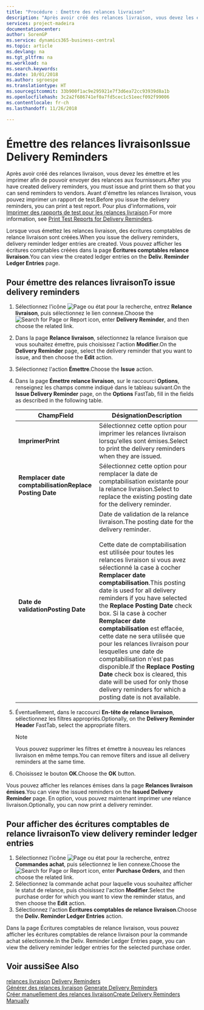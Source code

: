```yaml
---
title: "Procédure : Émettre des relances livraison"
description: "Après avoir créé des relances livraison, vous devez les émettre et les imprimer afin de pouvoir envoyer des relances aux fournisseurs. Avant d'émettre les relances livraison, vous pouvez imprimer un rapport de test."
services: project-madeira
documentationcenter: 
author: SorenGP
ms.service: dynamics365-business-central
ms.topic: article
ms.devlang: na
ms.tgt_pltfrm: na
ms.workload: na
ms.search.keywords: 
ms.date: 10/01/2018
ms.author: sgroespe
ms.translationtype: HT
ms.sourcegitcommit: 33b900f1ac9e295921e7f3d6ea72cc93939d8a1b
ms.openlocfilehash: 3c2a2f686741ef0a7fd5cec1c51eecf092f99006
ms.contentlocale: fr-ch
ms.lasthandoff: 11/26/2018

---
```

# <a name="issue-delivery-reminders"></a><span data-ttu-id="78dfb-104">Émettre des relances livraison</span><span class="sxs-lookup"><span data-stu-id="78dfb-104">Issue Delivery Reminders</span></span>
<span data-ttu-id="78dfb-105">Après avoir créé des relances livraison, vous devez les émettre et les imprimer afin de pouvoir envoyer des relances aux fournisseurs.</span><span class="sxs-lookup"><span data-stu-id="78dfb-105">After you have created delivery reminders, you must issue and print them so that you can send reminders to vendors.</span></span> <span data-ttu-id="78dfb-106">Avant d'émettre les relances livraison, vous pouvez imprimer un rapport de test.</span><span class="sxs-lookup"><span data-stu-id="78dfb-106">Before you issue the delivery reminders, you can print a test report.</span></span> <span data-ttu-id="78dfb-107">Pour plus d'informations, voir [Imprimer des rapports de test pour les relances livraison](how-to-print-test-reports-for-delivery-reminders.md).</span><span class="sxs-lookup"><span data-stu-id="78dfb-107">For more information, see [Print Test Reports for Delivery Reminders](how-to-print-test-reports-for-delivery-reminders.md).</span></span>  

<span data-ttu-id="78dfb-108">Lorsque vous émettez les relances livraison, des écritures comptables de relance livraison sont créées.</span><span class="sxs-lookup"><span data-stu-id="78dfb-108">When you issue the delivery reminders, delivery reminder ledger entries are created.</span></span> <span data-ttu-id="78dfb-109">Vous pouvez afficher les écritures comptables créées dans la page **Écritures comptables relance livraison**.</span><span class="sxs-lookup"><span data-stu-id="78dfb-109">You can view the created ledger entries on the **Deliv. Reminder Ledger Entries** page.</span></span>  

## <a name="to-issue-delivery-reminders"></a><span data-ttu-id="78dfb-110">Pour émettre des relances livraison</span><span class="sxs-lookup"><span data-stu-id="78dfb-110">To issue delivery reminders</span></span>  

1.  <span data-ttu-id="78dfb-111">Sélectionnez l'icône ![Page ou état pour la recherche](../../media/ui-search/search_small.png "Page ou état pour la recherche"), entrez **Relance livraison**, puis sélectionnez le lien connexe.</span><span class="sxs-lookup"><span data-stu-id="78dfb-111">Choose the ![Search for Page or Report](../../media/ui-search/search_small.png "Search for Page or Report icon") icon, enter **Delivery Reminder**, and then choose the related link.</span></span>  
2.  <span data-ttu-id="78dfb-112">Dans la page **Relance livraison**, sélectionnez la relance livraison que vous souhaitez émettre, puis choisissez l'action **Modifier**.</span><span class="sxs-lookup"><span data-stu-id="78dfb-112">On the **Delivery Reminder** page, select the delivery reminder that you want to issue, and then choose the **Edit** action.</span></span>  
3.  <span data-ttu-id="78dfb-113">Sélectionnez l'action **Émettre**.</span><span class="sxs-lookup"><span data-stu-id="78dfb-113">Choose the **Issue** action.</span></span>  
4.  <span data-ttu-id="78dfb-114">Dans la page **Émettre relance livraison**, sur le raccourci **Options**, renseignez les champs comme indiqué dans le tableau suivant.</span><span class="sxs-lookup"><span data-stu-id="78dfb-114">On the **Issue Delivery Reminder** page, on the **Options** FastTab, fill in the fields as described in the following table.</span></span>  

    |<span data-ttu-id="78dfb-115">Champ</span><span class="sxs-lookup"><span data-stu-id="78dfb-115">Field</span></span>|<span data-ttu-id="78dfb-116">Désignation</span><span class="sxs-lookup"><span data-stu-id="78dfb-116">Description</span></span>|  
    |---------------------------------|---------------------------------------|  
    |<span data-ttu-id="78dfb-117">**Imprimer**</span><span class="sxs-lookup"><span data-stu-id="78dfb-117">**Print**</span></span>|<span data-ttu-id="78dfb-118">Sélectionnez cette option pour imprimer les relances livraison lorsqu'elles sont émises.</span><span class="sxs-lookup"><span data-stu-id="78dfb-118">Select to print the delivery reminders when they are issued.</span></span>|  
    |<span data-ttu-id="78dfb-119">**Remplacer date comptabilisation**</span><span class="sxs-lookup"><span data-stu-id="78dfb-119">**Replace Posting Date**</span></span>|<span data-ttu-id="78dfb-120">Sélectionnez cette option pour remplacer la date de comptabilisation existante pour la relance livraison.</span><span class="sxs-lookup"><span data-stu-id="78dfb-120">Select to replace the existing posting date for the delivery reminder.</span></span>|  
    |<span data-ttu-id="78dfb-121">**Date de validation**</span><span class="sxs-lookup"><span data-stu-id="78dfb-121">**Posting Date**</span></span>|<span data-ttu-id="78dfb-122">Date de validation de la relance livraison.</span><span class="sxs-lookup"><span data-stu-id="78dfb-122">The posting date for the delivery reminder.</span></span><br /><br /> <span data-ttu-id="78dfb-123">Cette date de comptabilisation est utilisée pour toutes les relances livraison si vous avez sélectionné la case à cocher **Remplacer date comptabilisation**.</span><span class="sxs-lookup"><span data-stu-id="78dfb-123">This posting date is used for all delivery reminders if you have selected the **Replace Posting Date** check box.</span></span> <span data-ttu-id="78dfb-124">Si la case à cocher **Remplacer date comptabilisation** est effacée, cette date ne sera utilisée que pour les relances livraison pour lesquelles une date de comptabilisation n'est pas disponible.</span><span class="sxs-lookup"><span data-stu-id="78dfb-124">If the **Replace Posting Date** check box is cleared, this date will be used for only those delivery reminders for which a posting date is not available.</span></span>|  

5.  <span data-ttu-id="78dfb-125">Éventuellement, dans le raccourci **En-tête de relance livraison**, sélectionnez les filtres appropriés.</span><span class="sxs-lookup"><span data-stu-id="78dfb-125">Optionally, on the **Delivery Reminder Header** FastTab, select the appropriate filters.</span></span>  

    > [!NOTE]  
    >  <span data-ttu-id="78dfb-126">Vous pouvez supprimer les filtres et émettre à nouveau les relances livraison en même temps.</span><span class="sxs-lookup"><span data-stu-id="78dfb-126">You can remove filters and issue all delivery reminders at the same time.</span></span>  

6.  <span data-ttu-id="78dfb-127">Choisissez le bouton **OK**.</span><span class="sxs-lookup"><span data-stu-id="78dfb-127">Choose the **OK** button.</span></span>  

<span data-ttu-id="78dfb-128">Vous pouvez afficher les relances émises dans la page **Relances livraison émises**.</span><span class="sxs-lookup"><span data-stu-id="78dfb-128">You can view the issued reminders on the **Issued Delivery Reminder** page.</span></span> <span data-ttu-id="78dfb-129">En option, vous pouvez maintenant imprimer une relance livraison.</span><span class="sxs-lookup"><span data-stu-id="78dfb-129">Optionally, you can now print a delivery reminder.</span></span>  

## <a name="to-view-delivery-reminder-ledger-entries"></a><span data-ttu-id="78dfb-130">Pour afficher des écritures comptables de relance livraison</span><span class="sxs-lookup"><span data-stu-id="78dfb-130">To view delivery reminder ledger entries</span></span>  

1.  <span data-ttu-id="78dfb-131">Sélectionnez l'icône ![Page ou état pour la recherche](../../media/ui-search/search_small.png "Page ou état pour la recherche"), entrez **Commandes achat**, puis sélectionnez le lien connexe.</span><span class="sxs-lookup"><span data-stu-id="78dfb-131">Choose the ![Search for Page or Report](../../media/ui-search/search_small.png "Search for Page or Report icon") icon, enter **Purchase Orders**, and then choose the related link.</span></span>  
2.  <span data-ttu-id="78dfb-132">Sélectionnez la commande achat pour laquelle vous souhaitez afficher le statut de relance, puis choisissez l'action **Modifier**.</span><span class="sxs-lookup"><span data-stu-id="78dfb-132">Select the purchase order for which you want to view the reminder status, and then choose the **Edit** action.</span></span>  
3.  <span data-ttu-id="78dfb-133">Sélectionnez l'action **Écritures comptables de relance livraison**.</span><span class="sxs-lookup"><span data-stu-id="78dfb-133">Choose the **Deliv. Reminder Ledger Entries** action.</span></span>  

<span data-ttu-id="78dfb-134">Dans la page Écritures comptables de relance livraison, vous pouvez afficher les écritures comptables de relance livraison pour la commande achat sélectionnée.</span><span class="sxs-lookup"><span data-stu-id="78dfb-134">In the Deliv. Reminder Ledger Entries page, you can view the delivery reminder ledger entries for the selected purchase order.</span></span>  

## <a name="see-also"></a><span data-ttu-id="78dfb-135">Voir aussi</span><span class="sxs-lookup"><span data-stu-id="78dfb-135">See Also</span></span>  
 <span data-ttu-id="78dfb-136">[relances livraison](delivery-reminders.md) </span><span class="sxs-lookup"><span data-stu-id="78dfb-136">[Delivery Reminders](delivery-reminders.md) </span></span>  
 <span data-ttu-id="78dfb-137">[Générer des relances livraison](how-to-generate-delivery-reminders.md) </span><span class="sxs-lookup"><span data-stu-id="78dfb-137">[Generate Delivery Reminders](how-to-generate-delivery-reminders.md) </span></span>  
 [<span data-ttu-id="78dfb-138">Créer manuellement des relances livraison</span><span class="sxs-lookup"><span data-stu-id="78dfb-138">Create Delivery Reminders Manually</span></span>](how-to-create-delivery-reminders-manually.md)

